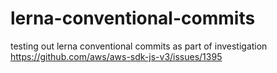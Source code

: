 # lerna-conventional-commits
testing out lerna conventional commits as part of investigation https://github.com/aws/aws-sdk-js-v3/issues/1395
